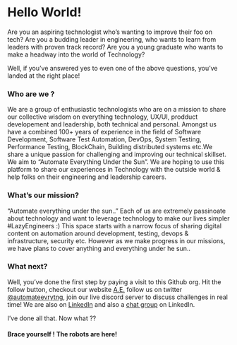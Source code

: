 # **Hello World!**
Are you an aspiring technologist who’s wanting to improve their foo on tech? Are you a budding leader in engineering, who wants to learn from leaders with proven track record? Are you a young graduate who wants to make a headway into the world of Technology?


Well, if you’ve answered yes to even one of the above questions, you’ve landed at the right place!

### **Who are we ?**

We are a group of enthusiastic technologists who are on a mission to share our collective wisdom on everything technology, UX/UI, prodduct developement and leadership, both technical and personal. Amongst us have a combined 100+ years of experience in the field of Software Development, Software Test Automation, DevOps, System Testing, Performance Testing, BlockChain, Building distributed systems etc.We share a unique passion for challenging and improving our technical skillset. We aim to “Automate Everything Under the Sun”. We are hoping to use this platform to share our experiences in Technology with the outside world & help folks on their engineering and leadership careers.

### **What’s our mission?**

“Automate everything under the sun..”
Each of us are extremely passinoate about technology and want to leverage technology to make our lives simpler #LazyEngineers :) This space starts with a narrow focus of sharing digital content on automation around development, testing, devops & infrastructure, security etc. However as we make progress in our missions, we have plans to cover anything and everything under he sun..

### **What next?**

Well, you’ve done the first step by paying a visit to this Github org. Hit the follow button, checkout our website [A.E.](https://automate-everything.org) follow us on twitter [@automateevrytng](https://twitter.com/automateevrytng), join our live discord server to discuss challenges in real time! We are also on [LinkedIn](https://www.linkedin.com/company/automate-everything) and also a [chat group](https://www.linkedin.com/chat/gs9bkwyujc2c) on LinkedIn.

I’ve done all that. Now what ??

#### **Brace yourself ! The robots are here!**
